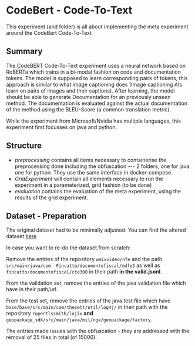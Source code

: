 # CodeBert - Code-To-Text

This experiment (and folder) is all about implementing the meta experiment around the CodeBert Code-To-Text 

## Summary

The CodeBERT Code-To-Text experiment uses a neural network based on RoBERTa which trains in a bi-modal fashion on code and documentation tokens. 
The model is supposed to learn corresponding pairs of tokens, this approach is similar to what image captioning does (Image captioning AIs learn on pairs of images and their captions).
After learning, the model should be able to generate Documentation for an previously unseen method. 
The documentation is evaluated against the actual documentation of the method using the BLEU-Score (a common translation metric). 

While the experiment from Microsoft/Nvidia has multiple languages, this experiment first focusses on java and python. 

## Structure

- *preprocessing* contains all items necessary to containerise the preprocessing done including the obfuscation --- 2 folders, one for java one for python. They use the same interface in docker-compose.
- *GridExperiment* will contain all elements necessary to run the experiment in a parameterized, grid fashion (to be done)
- *evaluation* contains the evaluation of the meta experiment, using the results of the grid experiment.

## Dataset - Preparation 

The original dataset had to be minimally adjusted. You can find the altered dataset [here](https://surfdrive.surf.nl/files/index.php/f/8713322177)

In case you want to re-do the dataset from scratch:

Remove the entries of the repository `wmixvideo/nfe` and the path ` src/main/java/com 
Fincatto/documentofiscal/mdfe3` as well as `fincatto/documentofiscal/cte300` in their path **in the valid.jsonl**.

From the validation set, remove the entries of the java validation file which have  in their path/url. 

From the test set, remove the entries of the java test file which have `base/base/src/main/com/thesett/util/log4j/` in their path with the repository `rupertlssmith/lojix` **and** `geopackage_sdk/src/main/java/mil/nga/geopackage/factory`.

The entries made issues with the obfuscation - they are addressed with the removal of 25 files in total (of 15000).
